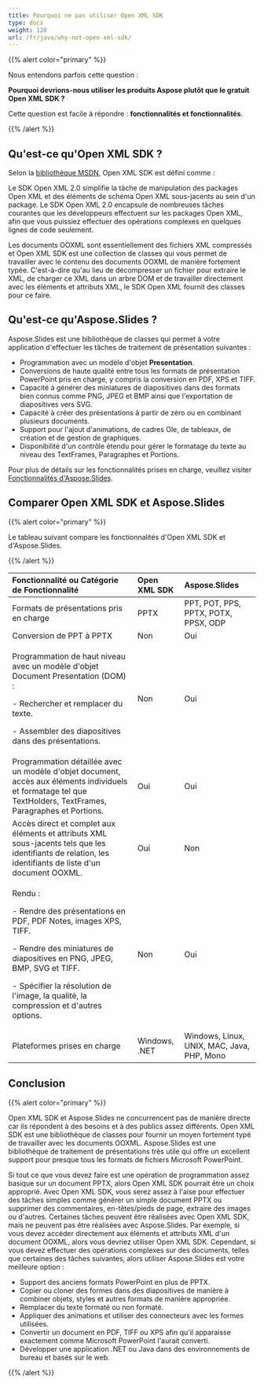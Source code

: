 ```yaml
---
title: Pourquoi ne pas utiliser Open XML SDK
type: docs
weight: 120
url: /fr/java/why-not-open-xml-sdk/
---
```


{{% alert color="primary" %}} 

Nous entendons parfois cette question :

**Pourquoi devrions-nous utiliser les produits Aspose plutôt que le gratuit Open XML SDK ?**

Cette question est facile à répondre : **fonctionnalités et fonctionnalités**.

{{% /alert %}} 
## **Qu'est-ce qu'Open XML SDK ?**
Selon la [bibliothèque MSDN](https://docs.microsoft.com/en-us/office/open-xml/open-xml-sdk), Open XML SDK est défini comme : 

Le SDK Open XML 2.0 simplifie la tâche de manipulation des packages Open XML et des éléments de schéma Open XML sous-jacents au sein d'un package. Le SDK Open XML 2.0 encapsule de nombreuses tâches courantes que les développeurs effectuent sur les packages Open XML, afin que vous puissiez effectuer des opérations complexes en quelques lignes de code seulement.

Les documents OOXML sont essentiellement des fichiers XML compressés et Open XML SDK est une collection de classes qui vous permet de travailler avec le contenu des documents OOXML de manière fortement typée. C'est-à-dire qu'au lieu de décompresser un fichier pour extraire le XML, de charger ce XML dans un arbre DOM et de travailler directement avec les éléments et attributs XML, le SDK Open XML fournit des classes pour ce faire.
## **Qu'est-ce qu'Aspose.Slides ?**
Aspose.Slides est une bibliothèque de classes qui permet à votre application d'effectuer les tâches de traitement de présentation suivantes :

- Programmation avec un modèle d'objet **Presentation**.
- Conversions de haute qualité entre tous les formats de présentation PowerPoint pris en charge, y compris la conversion en PDF, XPS et TIFF.
- Capacité à générer des miniatures de diapositives dans des formats bien connus comme PNG, JPEG et BMP ainsi que l'exportation de diapositives vers SVG.
- Capacité à créer des présentations à partir de zéro ou en combinant plusieurs documents.
- Support pour l'ajout d'animations, de cadres Ole, de tableaux, de création et de gestion de graphiques.
- Disponibilité d'un contrôle étendu pour gérer le formatage du texte au niveau des TextFrames, Paragraphes et Portions.

Pour plus de détails sur les fonctionnalités prises en charge, veuillez visiter [Fonctionnalités d'Aspose.Slides](/slides/fr/java/product-overview/).
## **Comparer Open XML SDK et Aspose.Slides**
{{% alert color="primary" %}} 

Le tableau suivant compare les fonctionnalités d'Open XML SDK et d'Aspose.Slides.

{{% /alert %}} 

|**Fonctionnalité ou Catégorie de Fonctionnalité**|**Open XML SDK**|**Aspose.Slides**|
| :- | :- | :- |
|Formats de présentations pris en charge|PPTX|PPT, POT, PPS, PPTX, POTX, PPSX, ODP|
|Conversion de PPT à PPTX |Non|Oui|
|<p>Programmation de haut niveau avec un modèle d'objet Document Presentation (DOM) :</p><p>- Rechercher et remplacer du texte.</p><p>- Assembler des diapositives dans des présentations.</p>|Non|Oui|
|Programmation détaillée avec un modèle d'objet document, accès aux éléments individuels et formatage tel que TextHolders, TextFrames, Paragraphes et Portions.|Oui|Oui|
|Accès direct et complet aux éléments et attributs XML sous-jacents tels que les identifiants de relation, les identifiants de liste d'un document OOXML.|Oui|Non|
|<p>Rendu :</p><p>- Rendre des présentations en PDF, PDF Notes, images XPS, TIFF.</p><p>- Rendre des miniatures de diapositives en PNG, JPEG, BMP, SVG et TIFF.</p><p>- Spécifier la résolution de l'image, la qualité, la compression et d'autres options.</p>|Non|Oui |
|Plateformes prises en charge|Windows, .NET|Windows, Linux, UNIX, MAC, Java, PHP, Mono|
## **Conclusion**
{{% alert color="primary" %}} 

Open XML SDK et Aspose.Slides ne concurrencent pas de manière directe car ils répondent à des besoins et à des publics assez différents. Open XML SDK est une bibliothèque de classes pour fournir un moyen fortement typé de travailler avec les documents OOXML. Aspose.Slides est une bibliothèque de traitement de présentations très utile qui offre un excellent support pour presque tous les formats de fichiers Microsoft PowerPoint.

Si tout ce que vous devez faire est une opération de programmation assez basique sur un document PPTX, alors Open XML SDK pourrait être un choix approprié. Avec Open XML SDK, vous serez assez à l'aise pour effectuer des tâches simples comme générer un simple document PPTX ou supprimer des commentaires, en-têtes/pieds de page, extraire des images ou d'autres. Certaines tâches peuvent être réalisées avec Open XML SDK, mais ne peuvent pas être réalisées avec Aspose.Slides. Par exemple, si vous devez accéder directement aux éléments et attributs XML d'un document OOXML, alors vous devriez utiliser Open XML SDK. Cependant, si vous devez effectuer des opérations complexes sur des documents, telles que certaines des tâches suivantes, alors utiliser Aspose.Slides est votre meilleure option :

- Support des anciens formats PowerPoint en plus de PPTX.
- Copier ou cloner des formes dans des diapositives de manière à combiner objets, styles et autres formats de manière appropriée.
- Remplacer du texte formaté ou non formaté.
- Appliquer des animations et utiliser des connecteurs avec les formes utilisées.
- Convertir un document en PDF, TIFF ou XPS afin qu'il apparaisse exactement comme Microsoft PowerPoint l'aurait converti.
- Développer une application .NET ou Java dans des environnements de bureau et basés sur le web.

{{% /alert %}}